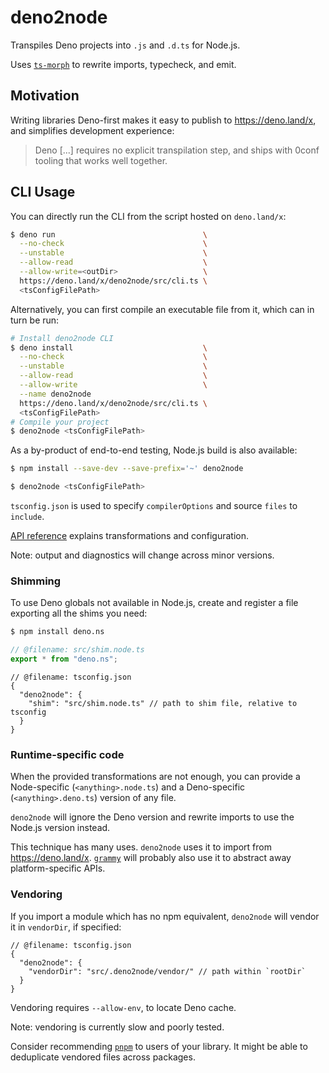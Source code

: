<!-- deno-fmt-ignore-file -->
# deno2node

Transpiles Deno projects into `.js` and `.d.ts` for Node.js.

Uses [`ts-morph`] to rewrite imports, typecheck, and emit.

## Motivation

Writing libraries Deno-first
makes it easy to publish to https://deno.land/x,
and simplifies development experience:

> Deno \[...\] requires no explicit transpilation step,
> and ships with 0conf tooling that works well together.

## CLI Usage

You can directly run the CLI from the script hosted on `deno.land/x`:

```sh
$ deno run                                 \
  --no-check                               \
  --unstable                               \
  --allow-read                             \
  --allow-write=<outDir>                   \
  https://deno.land/x/deno2node/src/cli.ts \
  <tsConfigFilePath>
```

Alternatively, you can first compile an executable file from it, which can in turn be run:

```sh
# Install deno2node CLI
$ deno install                             \
  --no-check                               \
  --unstable                               \
  --allow-read                             \
  --allow-write                            \
  --name deno2node
  https://deno.land/x/deno2node/src/cli.ts \
  <tsConfigFilePath>
# Compile your project
$ deno2node <tsConfigFilePath>
```

As a by-product of end-to-end testing,
Node.js build is also available:

```sh
$ npm install --save-dev --save-prefix='~' deno2node
```

```sh
$ deno2node <tsConfigFilePath>
```

`tsconfig.json` is used to specify `compilerOptions` and source `files` to `include`.

[API reference] explains transformations and configuration.

Note: output and diagnostics will change across minor versions.

### Shimming

To use Deno globals not available in Node.js,
create and register a file exporting all the shims you need:

```sh
$ npm install deno.ns
```

```js
// @filename: src/shim.node.ts
export * from "deno.ns";
```

```jsonc
// @filename: tsconfig.json
{
  "deno2node": {
    "shim": "src/shim.node.ts" // path to shim file, relative to tsconfig
  }
}
```

### Runtime-specific code

When the provided transformations are not enough,
you can provide a Node-specific (`<anything>.node.ts`)
and a Deno-specific (`<anything>.deno.ts`) version of any file.

`deno2node` will ignore the Deno version
and rewrite imports to use the Node.js version instead.

This technique has many uses.
`deno2node` uses it to import from https://deno.land/x.
[`grammy`] will probably also use it to abstract away platform-specific APIs.

### Vendoring

If you import a module which has no npm equivalent,
`deno2node` will vendor it in `vendorDir`, if specified:

```jsonc
// @filename: tsconfig.json
{
  "deno2node": {
    "vendorDir": "src/.deno2node/vendor/" // path within `rootDir`
  }
}
```

Vendoring requires `--allow-env`, to locate Deno cache.

Note: vendoring is currently slow and poorly tested.

Consider recommending [`pnpm`] to users of your library.
It might be able to deduplicate vendored files across packages.

[`grammY`]: https://github.com/grammyjs/grammY
[`pnpm`]: https://github.com/pnpm/pnpm#background
[`ts-morph`]: https://github.com/dsherret/ts-morph
[API reference]: https://doc.deno.land/https/deno.land/x/deno2node/src/mod.ts
